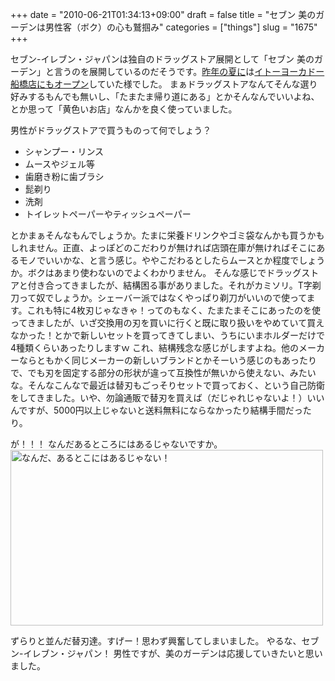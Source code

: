 +++
date = "2010-06-21T01:34:13+09:00"
draft = false
title = "セブン 美のガーデンは男性客（ボク）の心も鷲掴み"
categories = ["things"]
slug = "1675"
+++

セブン-イレブン・ジャパンは独自のドラッグストア展開として「セブン 美のガーデン」と言うのを展開しているのだそうです。<a href="http://news.livedoor.com/article/detail/4294304/">昨年の夏に</a>は<a href="http://www.itoyokado.co.jp/blog/107/store.html">イトーヨーカドー船橋店にもオープン</a>していた様でした。
まぁドラッグストアなんてそんな選り好みするもんでも無いし、「たまたま帰り道にある」とかそんなんでいいよね、とか思って「黄色いお店」なんかを良く使っていました。

男性がドラッグストアで買うものって何でしょう？
<ul>
	<li>シャンプー・リンス</li>
	<li>ムースやジェル等</li>
	<li>歯磨き粉に歯ブラシ</li>
	<li>髭剃り</li>
	<li>洗剤</li>
	<li>トイレットペーパーやティッシュペーパー</li>
</ul>

とかまぁそんなもんでしょうか。たまに栄養ドリンクやゴミ袋なんかも買うかもしれません。正直、よっぽどのこだわりが無ければ店頭在庫が無ければそこにあるモノでいいかな、と言う感じ。ややこだわるとしたらムースとか程度でしょうか。ボクはあまり使わないのでよくわかりません。
そんな感じでドラッグストアと付き合ってきましたが、結構困る事がありました。それがカミソリ。T字剃刀って奴でしょうか。シェーバー派ではなくやっぱり剃刀がいいので使ってます。これも特に4枚刃じゃなきゃ！ってのもなく、たまたまそこにあったのを使ってきましたが、いざ交換用の刃を買いに行くと既に取り扱いをやめていて買えなかった！とかで新しいセットを買ってきてしまい、うちにいまホルダーだけで4種類くらいあったりしますｗ
これ、結構残念な感じがしますよね。他のメーカーならともかく同じメーカーの新しいブランドとかそーいう感じのもあったりで、でも刃を固定する部分の形状が違って互換性が無いから使えない、みたいな。そんなこんなで最近は替刃もごっそりセットで買っておく、という自己防衛をしてきました。いや、勿論通販で替刃を買えば（だじゃれじゃないよ！）いいんですが、5000円以上じゃないと送料無料にならなかったり結構手間だったり。

が！！！
なんだあるところにはあるじゃないですか。
<a href="https://www.flickr.com/photos/keruru/4692565433/" title="なんだ、あるとこにはあるじゃない！ by けるる, on Flickr"><img src="https://farm5.static.flickr.com/4047/4692565433_bd392c0297.jpg" width="500" height="281" alt="なんだ、あるとこにはあるじゃない！" /></a>

ずらりと並んだ替刃達。すげー！思わず興奮してしまいました。
やるな、セブン-イレブン・ジャパン！
男性ですが、美のガーデンは応援していきたいと思いました。
